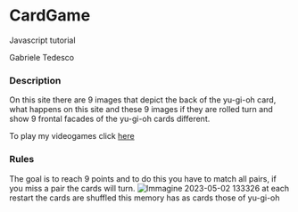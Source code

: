 # CardGame
Javascript tutorial

Gabriele Tedesco

### Description

On this site there are 9 images that depict the back of the yu-gi-oh card, what happens on this site and these 9 images if they are rolled turn and show 9 frontal facades of the yu-gi-oh cards different.

To play my videogames click [here](https://gabriele-tedesco-2cit.github.io/CardGame/)

### Rules

The goal is to reach 9 points and to do this you have to match all pairs, if you miss a pair the cards will turn.
![Immagine 2023-05-02 133326](https://user-images.githubusercontent.com/124572326/235655033-52a21e3c-40e5-4f5a-bda8-f887eed3904c.png)
at each restart the cards are shuffled
this memory has as cards those of yu-gi-oh
